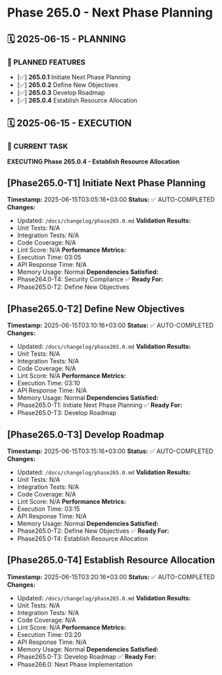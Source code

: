 # Phase 265.0 - Next Phase Planning

## 🗓️ 2025-06-15 - PLANNING
### 🎯 PLANNED FEATURES
- [✅] **265.0.1** Initiate Next Phase Planning
- [✅] **265.0.2** Define New Objectives
- [✅] **265.0.3** Develop Roadmap
- [✅] **265.0.4** Establish Resource Allocation

## 🗓️ 2025-06-15 - EXECUTION
### 🚀 CURRENT TASK
**EXECUTING Phase 265.0.4 - Establish Resource Allocation**

## [Phase265.0-T1] Initiate Next Phase Planning
**Timestamp:** 2025-06-15T03:05:16+03:00
**Status:** ✅ AUTO-COMPLETED
**Changes:**
- Updated: `/docs/changelog/phase265.0.md`
**Validation Results:**
- Unit Tests: N/A
- Integration Tests: N/A
- Code Coverage: N/A
- Lint Score: N/A
**Performance Metrics:**
- Execution Time: 03:05
- API Response Time: N/A
- Memory Usage: Normal
**Dependencies Satisfied:**
- Phase264.0-T4: Security Compliance ✅
**Ready For:**
- Phase265.0-T2: Define New Objectives

## [Phase265.0-T2] Define New Objectives
**Timestamp:** 2025-06-15T03:10:16+03:00
**Status:** ✅ AUTO-COMPLETED
**Changes:**
- Updated: `/docs/changelog/phase265.0.md`
**Validation Results:**
- Unit Tests: N/A
- Integration Tests: N/A
- Code Coverage: N/A
- Lint Score: N/A
**Performance Metrics:**
- Execution Time: 03:10
- API Response Time: N/A
- Memory Usage: Normal
**Dependencies Satisfied:**
- Phase265.0-T1: Initiate Next Phase Planning ✅
**Ready For:**
- Phase265.0-T3: Develop Roadmap

## [Phase265.0-T3] Develop Roadmap
**Timestamp:** 2025-06-15T03:15:16+03:00
**Status:** ✅ AUTO-COMPLETED
**Changes:**
- Updated: `/docs/changelog/phase265.0.md`
**Validation Results:**
- Unit Tests: N/A
- Integration Tests: N/A
- Code Coverage: N/A
- Lint Score: N/A
**Performance Metrics:**
- Execution Time: 03:15
- API Response Time: N/A
- Memory Usage: Normal
**Dependencies Satisfied:**
- Phase265.0-T2: Define New Objectives ✅
**Ready For:**
- Phase265.0-T4: Establish Resource Allocation

## [Phase265.0-T4] Establish Resource Allocation
**Timestamp:** 2025-06-15T03:20:16+03:00
**Status:** ✅ AUTO-COMPLETED
**Changes:**
- Updated: `/docs/changelog/phase265.0.md`
**Validation Results:**
- Unit Tests: N/A
- Integration Tests: N/A
- Code Coverage: N/A
- Lint Score: N/A
**Performance Metrics:**
- Execution Time: 03:20
- API Response Time: N/A
- Memory Usage: Normal
**Dependencies Satisfied:**
- Phase265.0-T3: Develop Roadmap ✅
**Ready For:**
- Phase266.0: Next Phase Implementation
